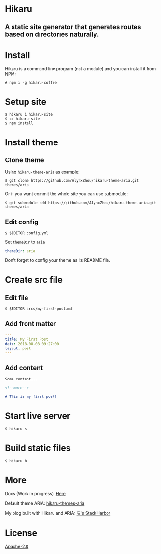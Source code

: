 Hikaru
======

A static site generator that generates routes based on directories naturally.
-----------------------------------------------------------------------------

# Install

Hikaru is a command line program (not a module) and you can install it from NPM:

```
# npm i -g hikaru-coffee
```

# Setup site

```
$ hikaru i hikaru-site
$ cd hikaru-site
$ npm install
```

# Install theme

## Clone theme

Using `hikaru-theme-aria` as example:

```
$ git clone https://github.com/AlynxZhou/hikaru-theme-aria.git themes/aria
```

Or if you want commit the whole site you can use submodule:

```
$ git submodule add https://github.com/AlynxZhou/hikaru-theme-aria.git themes/aria
```

## Edit config

```
$ $EDITOR config.yml
```

Set `themeDir` to `aria`

```yaml
themeDir: aria
```

Don't forget to config your theme as its README file.

# Create src file

## Edit file

```
$ $EDITOR srcs/my-first-post.md
```

## Add front matter

```yaml
---
title: My First Post
date: 2018-08-08 09:27:00
layout: post
---
```

## Add content

```markdown
Some content...

<!--more-->

# This is my first post!
```

# Start live server

```
$ hikaru s
```

# Build static files

```
$ hikaru b
```

# More

Docs (Work in progress): [Here](docs/en/index.md)

Default theme ARIA: [hikaru-themes-aria](https://github.com/AlynxZhou/hikaru-theme-aria/)

My blog built with Hikaru and ARIA: [喵's StackHarbor](https://sh.alynx.xyz/)

# License

[Apache-2.0](LICENSE)
